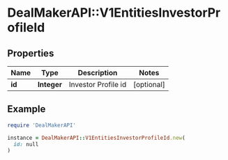 # DealMakerAPI::V1EntitiesInvestorProfileId

## Properties

| Name | Type | Description | Notes |
| ---- | ---- | ----------- | ----- |
| **id** | **Integer** | Investor Profile id | [optional] |

## Example

```ruby
require 'DealMakerAPI'

instance = DealMakerAPI::V1EntitiesInvestorProfileId.new(
  id: null
)
```

